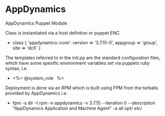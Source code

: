 AppDynamics
===========

AppDynamics Puppet Module

Class is instantiated via a host defintion or puppet ENC.

* class { 'appdynamics::core': version => '3.7.15-0', appgroup => 'group', site => 'dcX' }

The templates referred to in the init.pp are the standard configuration files, which have some spesific environment variables set via puppets ruby syntax, i.e.

* <tier-name><%= @system_role  %></tier-name>

Deployment is done via an RPM which is built using FPM from the tarballs provided by AppDynamics i.e.

* fpm -s dir -t rpm -n appdynamics -v 3.7.15 --iteration 0 --description "AppDynamics Application and Machine Agent" -a all opt/ etc/

